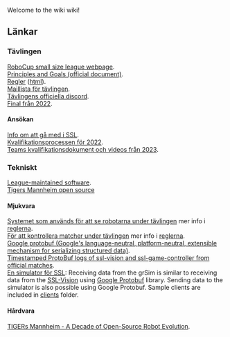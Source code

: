 Welcome to the wiki wiki!

## Länkar

### Tävlingen 
[RoboCup small size league webpage](https://ssl.robocup.org/).  
[Principles and Goals (official document)](https://robocup-ssl.github.io/ssl-goals/sslgoals.pdf).  
[Regler](https://ssl.robocup.org/rules/) ([html](https://robocup-ssl.github.io/ssl-rules/sslrules.html)).  
[Maillista för tävlingen](https://lists.robocup.org/mm/lists/robocup-small.lists.robocup.org/).  
[Tävlingens officiella discord](https://discord.gg/t724m8c).  
[Final från 2022](https://www.youtube.com/watch?v=ZJktf_RM2kQ).  

#### Ansökan 
[Info om att gå med i SSL](https://ssl.robocup.org/joining-the-small-size-league/).  
[Kvalifikationsprocessen för 2022](https://ssl.robocup.org/robocup-2022-qualification/).  
[Teams kvalifikationsdokument och videos från 2023](https://ssl.robocup.org/robocup-2023-teams/).  

### Tekniskt
[League-maintained software](https://ssl.robocup.org/league-software/).  
[Tigers Mannheim open source](https://www.tigers-mannheim.de/index.php?id=65)

#### Mjukvara 
[Systemet som används för att se robotarna under tävlingen](https://github.com/RoboCup-SSL/ssl-vision/tree/master) mer info i [reglerna](https://robocup-ssl.github.io/ssl-rules/sslrules.html#_vision).  
[För att kontrollera matcher under tävlingen](https://github.com/RoboCup-SSL/ssl-game-controller) mer info i [reglerna](https://robocup-ssl.github.io/ssl-rules/sslrules.html#_game_controller).  
[Google protobuf (Google's language-neutral, platform-neutral, extensible mechanism for serializing structured data)](https://github.com/protocolbuffers/protobuf).  
[Timestamped ProtoBuf logs of ssl-vision and ssl-game-controller from official matches](https://ssl.robocup.org/game-logs/).  
[En simulator för SSL](https://github.com/RoboCup-SSL/grSim): Receiving data from the grSim is similar to receiving data from the [SSL-Vision](https://github.com/RoboCup-SSL/ssl-vision) using [Google Protobuf](https://github.com/google/protobuf) library. Sending data to the simulator is also possible using Google Protobuf. Sample clients are included in [clients](https://github.com/RoboCup-SSL/grSim/blob/master/clients) folder.  

#### Hårdvara 
[TIGERs Mannheim - A Decade of Open-Source Robot Evolution](https://download.tigers-mannheim.de/papers/2021-RoboCup-Champion.pdf).  

